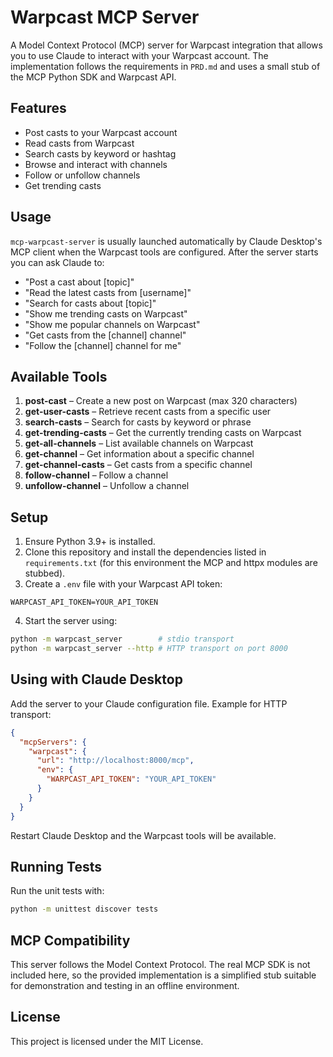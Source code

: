 # Warpcast MCP Server

A Model Context Protocol (MCP) server for Warpcast integration that allows you to use Claude to interact with your Warpcast account. The implementation follows the requirements in `PRD.md` and uses a small stub of the MCP Python SDK and Warpcast API.

## Features

- Post casts to your Warpcast account
- Read casts from Warpcast
- Search casts by keyword or hashtag
- Browse and interact with channels
- Follow or unfollow channels
- Get trending casts

## Usage

`mcp-warpcast-server` is usually launched automatically by Claude Desktop's MCP client when the Warpcast tools are configured. After the server starts you can ask Claude to:

- "Post a cast about [topic]"
- "Read the latest casts from [username]"
- "Search for casts about [topic]"
- "Show me trending casts on Warpcast"
- "Show me popular channels on Warpcast"
- "Get casts from the [channel] channel"
- "Follow the [channel] channel for me"

## Available Tools

1. **post-cast** – Create a new post on Warpcast (max 320 characters)
2. **get-user-casts** – Retrieve recent casts from a specific user
3. **search-casts** – Search for casts by keyword or phrase
4. **get-trending-casts** – Get the currently trending casts on Warpcast
5. **get-all-channels** – List available channels on Warpcast
6. **get-channel** – Get information about a specific channel
7. **get-channel-casts** – Get casts from a specific channel
8. **follow-channel** – Follow a channel
9. **unfollow-channel** – Unfollow a channel

## Setup

1. Ensure Python 3.9+ is installed.
2. Clone this repository and install the dependencies listed in `requirements.txt` (for this environment the MCP and httpx modules are stubbed).
3. Create a `.env` file with your Warpcast API token:

```env
WARPCAST_API_TOKEN=YOUR_API_TOKEN
```

4. Start the server using:

```bash
python -m warpcast_server        # stdio transport
python -m warpcast_server --http # HTTP transport on port 8000
```

## Using with Claude Desktop

Add the server to your Claude configuration file. Example for HTTP transport:

```json
{
  "mcpServers": {
    "warpcast": {
      "url": "http://localhost:8000/mcp",
      "env": {
        "WARPCAST_API_TOKEN": "YOUR_API_TOKEN"
      }
    }
  }
}
```

Restart Claude Desktop and the Warpcast tools will be available.

## Running Tests

Run the unit tests with:

```bash
python -m unittest discover tests
```

## MCP Compatibility

This server follows the Model Context Protocol. The real MCP SDK is not included here, so the provided implementation is a simplified stub suitable for demonstration and testing in an offline environment.

## License

This project is licensed under the MIT License.
